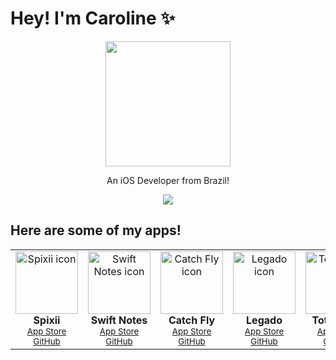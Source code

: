 # Hey! I'm Caroline ✨

<div align= "center">
  

  <img src="https://user-images.githubusercontent.com/48024795/194926021-a1bc3b1f-7059-462a-a144-f9fa29533843.png" width="200">
  
  An iOS Developer from Brazil! <br>
  
  <a href= "https://www.linkedin.com/in/caroline-taus-90a9a4200/">
    <img src="https://img.shields.io/badge/LinkedIn-0077B5?style=for-the-badge&logo=linkedin&logoColor=white"> <br>
  </a>

</div>

## Here are some of my apps!

<table>
    <tr>
        <td align="center">
            <img src="https://user-images.githubusercontent.com/48024795/194931763-9587a148-e284-404d-afc0-2f96d4290e9f.png" width="100px;" alt="Spixii icon"/><br>
            <b>Spixii</b> <br>
              <sub>
                <a href="https://apps.apple.com/br/app/spixii-flashcards/id6443457347">App Store</a><br>
                <a href="https://github.com/Rebeccompany/Project-Swift">GitHub</a>
              </sub>
        </td>
        <td align="center">
            <img src="https://user-images.githubusercontent.com/48024795/194932055-d4066084-637e-4115-ae23-1cc4a7ce29c6.png" width="100px;" alt="Swift Notes icon"/><br>
            <b>Swift Notes</b> <br>
              <sub>
                <a href="https://apps.apple.com/br/app/swift-notes/id1579088750">App Store</a><br>
                <a href="https://github.com/MarcosChevis/NotesApp">GitHub</a>
              </sub>
        </td>
        <td align="center">
            <img src="https://user-images.githubusercontent.com/48024795/194932331-4d155dc1-2338-48e3-900b-93a4b6ea0417.png" width="100px;" alt="Catch Fly icon"/><br>
            <b>Catch Fly</b> <br>
              <sub>
                <a href="https://apps.apple.com/us/app/catch-fly-the-escape/id1615619928">App Store</a><br>
                <a href="https://github.com/rebeccamello/Catch-Fly">GitHub</a>
              </sub>
        </td>
        <td align="center">
            <img src="https://user-images.githubusercontent.com/48024795/194932867-661b4555-f203-444a-b250-faafa6d1c777.png" width="100px;" alt="Legado icon"/><br>
            <b>Legado</b> <br>
              <sub>
                <a href="https://apps.apple.com/us/app/legado-%C3%A1lbum-da-vida/id1588462843">App Store</a><br>
                <a href="https://github.com/raphaelalkamim/Legado">GitHub</a>
              </sub>
        </td>
        <td align="center">
            <img src="https://user-images.githubusercontent.com/48024795/194949256-08dbfd21-4267-4701-b7a2-b2aecd76b916.png" width="100px;" alt="Totigotchi icon"/><br>
            <b>Totigotchi</b> <br>
              <sub>
                <a href="https://apps.apple.com/us/app/totigotchi/id1578772774">App Store</a><br>
                <a href="https://github.com/caroltaus/Totigotchi">GitHub</a>
              </sub>
        </td>
        <td align="center">
            <img src="https://user-images.githubusercontent.com/48024795/195118398-df60d68a-6c45-4951-9a42-9b841c76f23d.png" width="100px;" alt="Inkolors icon"/><br>
            <b>Oh C.R.A.P.!</b> <br>
              <sub>
                <a href="https://apps.apple.com/us/app/oh-c-r-a-p/id1570969292">App Store</a><br>
                <a href="https://github.com/VitorGK/OhCRAP">GitHub</a>
              </sub>
        </td>
        <td align="center">
            <img src="https://user-images.githubusercontent.com/48024795/194933328-2fa88673-109c-45e5-9349-1c8f704af42e.png" width="100px;" alt="Inkolors icon"/><br>
            <b>Inkolors</b> <br>
              <sub>
                <a href="https://apps.apple.com/br/app/inkolors/id1572342593">App Store</a><br>
                <a href="https://github.com/Gui25Reis/Inkolors">GitHub</a>
              </sub>
        </td>
    </tr>
</table>
